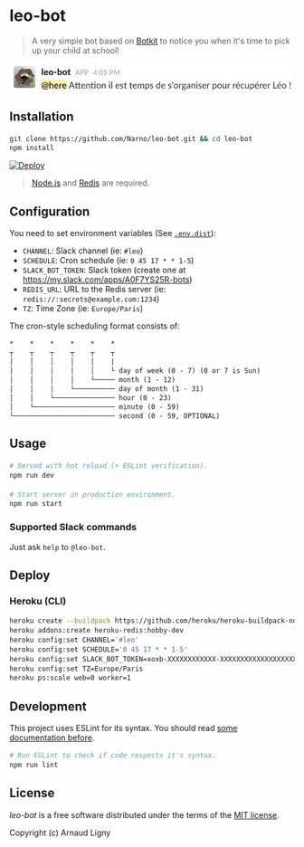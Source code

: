 # leo-bot

> A very simple bot based on [Botkit](https://github.com/howdyai/botkit) to notice you when it's time to pick up your child at school!

![Slack screen capture](./docs/leo-bot-slack-example.png)

## Installation

```bash
git clone https://github.com/Narno/leo-bot.git && cd leo-bot
npm install
```

[![Deploy](https://www.herokucdn.com/deploy/button.svg)](https://heroku.com/deploy?template=https://github.com/Narno/leo-bot)

> [Node.js](https://nodejs.org) and [Redis](https://redis.io) are required.

## Configuration

You need to set environment variables (See [`.env.dist`](https://github.com/Narno/leo-bot/blob/master/.env.dist)):
- `CHANNEL`: Slack channel (ie: `#leo`)
- `SCHEDULE`: Cron schedule (ie: `0 45 17 * * 1-5`)
- `SLACK_BOT_TOKEN`: Slack token (create one at https://my.slack.com/apps/A0F7YS25R-bots)
- `REDIS_URL`: URL to the Redis server (ie: `redis://:secrets@example.com:1234`)
- `TZ`: Time Zone (ie: `Europe/Paris`)

The cron-style scheduling format consists of:
```
*    *    *    *    *    *
┬    ┬    ┬    ┬    ┬    ┬
│    │    │    │    │    |
│    │    │    │    │    └ day of week (0 - 7) (0 or 7 is Sun)
│    │    │    │    └───── month (1 - 12)
│    │    │    └────────── day of month (1 - 31)
│    │    └─────────────── hour (0 - 23)
│    └──────────────────── minute (0 - 59)
└───────────────────────── second (0 - 59, OPTIONAL)
```

## Usage

```bash
# Served with hot reload (+ ESLint verification).
npm run dev

# Start server in production environment.
npm run start
```

### Supported Slack commands

Just ask `help` to `@leo-bot`.

## Deploy

### Heroku (CLI)

```bash
heroku create --buildpack https://github.com/heroku/heroku-buildpack-nodejs.git
heroku addons:create heroku-redis:hobby-dev
heroku config:set CHANNEL='#leo'
heroku config:set SCHEDULE='0 45 17 * * 1-5'
heroku config:set SLACK_BOT_TOKEN=xoxb-XXXXXXXXXXXX-XXXXXXXXXXXXXXXXXXXXXXXX
heroku config:set TZ=Europe/Paris
heroku ps:scale web=0 worker=1
```

## Development

This project uses ESLint for its syntax. You should read [some documentation before](https://eslint.org/docs/rules/).

```bash
# Run ESLint to check if code respects it's syntax.
npm run lint
```

## License

_leo-bot_ is a free software distributed under the terms of the [MIT license](https://opensource.org/licenses/MIT).

Copyright (c) Arnaud Ligny
